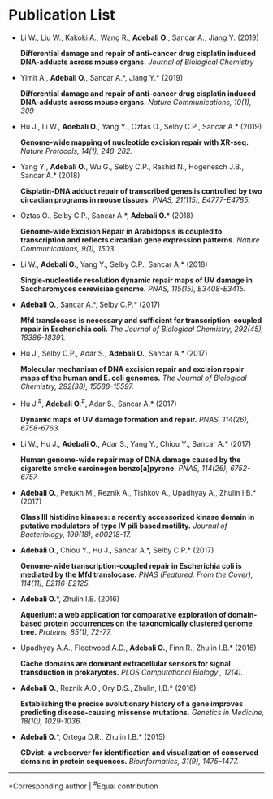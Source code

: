 # Publication List

* Li W., Liu W., Kakoki A., Wang R., **Adebali O.**, Sancar A., Jiang Y. (2019)

    **Differential damage and repair of anti-cancer drug cisplatin induced DNA-adducts across mouse organs.**
*Journal of Biological Chemistry*

* Yimit A., **Adebali O.**, Sancar A.\*, Jiang Y.\* (2019) 

    **Differential damage and repair of anti-cancer drug cisplatin induced DNA-adducts across mouse organs.**
*Nature Communications, 10(1), 309*


* Hu J., Li W., **Adebali O.**, Yang Y., Oztas O., Selby C.P., Sancar A.\* (2019) 

    **Genome-wide mapping of nucleotide excision repair with XR-seq.**
*Nature Protocols, 14(1), 248-282.*

* Yang Y., **Adebali O.**, Wu G., Selby C.P., Rashid N., Hogenesch J.B., Sancar A.\* (2018) 

    **Cisplatin-DNA adduct repair of transcribed genes is controlled by two circadian programs in mouse tissues.**
*PNAS, 21(115), E4777-E4785.*

* Oztas O., Selby C.P., Sancar A.\*, **Adebali O.**\* (2018) 

    **Genome-wide Excision Repair in Arabidopsis is coupled to transcription and reflects circadian gene expression patterns.**
*Nature Communications, 9(1), 1503.*

* Li W., **Adebali O.**, Yang Y., Selby C.P., Sancar A.\* (2018) 

    **Single-nucleotide resolution dynamic repair maps of UV damage in Saccharomyces cerevisiae genome.**
*PNAS, 115(15), E3408-E3415.*

* **Adebali O.**, Sancar A.\*, Selby C.P.\* (2017) 

    **Mfd translocase is necessary and sufficient for transcription-coupled repair in Escherichia coli.**
*The Journal of Biological Chemistry, 292(45), 18386-18391.*

* Hu J., Selby C.P., Adar S., **Adebali O.**, Sancar A.\* (2017) 

    **Molecular mechanism of DNA excision repair and excision repair maps of the human and E. coli genomes.**
*The Journal of Biological Chemistry, 292(38), 15588-15597.*

* Hu J.<sup>#</sup>, **Adebali O.**<sup>#</sup>, Adar S., Sancar A.\* (2017) 

    **Dynamic maps of UV damage formation and repair.**
*PNAS, 114(26), 6758-6763.*

* Li W., Hu J., **Adebali O.**, Adar S., Yang Y., Chiou Y., Sancar A.\* (2017) 

    **Human genome-wide repair map of DNA damage caused by the cigarette smoke carcinogen benzo[a]pyrene.**
*PNAS, 114(26), 6752-6757.*

* **Adebali O.**, Petukh M., Reznik A., Tishkov A., Upadhyay A., Zhulin I.B.\* (2017) 

    **Class III histidine kinases: a recently accessorized kinase domain in putative modulators of type IV pili based motility.**
*Journal of Bacteriology, 199(18), e00218-17.*

* **Adebali O.**, Chiou Y., Hu J., Sancar A.\*, Selby C.P.\* (2017) 

    **Genome-wide transcription-coupled repair in Escherichia coli is mediated by the Mfd translocase.**
*PNAS (Featured: From the Cover), 114(11), E2116-E2125.*

* **Adebali O.**\*, Zhulin I.B. (2016) 

    **Aquerium: a web application for comparative exploration of domain-based protein occurrences on the taxonomically clustered genome tree.**
*Proteins, 85(1), 72-77.*

* Upadhyay A.A., Fleetwood A.D., **Adebali O.**, Finn R., Zhulin I.B.\* (2016) 

    **Cache domains are dominant extracellular sensors for signal transduction in prokaryotes.**
*PLOS Computational Biology , 12(4).*

* **Adebali O.**, Reznik A.O., Ory D.S., Zhulin, I.B.\* (2016) 

    **Establishing the precise evolutionary history of a gene improves predicting disease-causing missense mutations.**
*Genetics in Medicine, 18(10), 1029-1036.*

* **Adebali O.**\*, Ortega D.R., Zhulin I.B.* (2015) 

    **CDvist: a webserver for identification and visualization of conserved domains in protein sequences.**
*Bioinformatics, 31(9), 1475–1477.*

---------

*Corresponding author | <sup>#</sup>Equal contribution